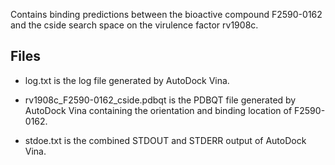 Contains binding predictions between the bioactive compound F2590-0162 and the cside search space on the virulence factor rv1908c.

## Files

- log.txt is the log file generated by AutoDock Vina.

- rv1908c_F2590-0162_cside.pdbqt is the PDBQT file generated by AutoDock Vina containing the orientation and binding location of F2590-0162.

- stdoe.txt is the combined STDOUT and STDERR output of AutoDock Vina.

